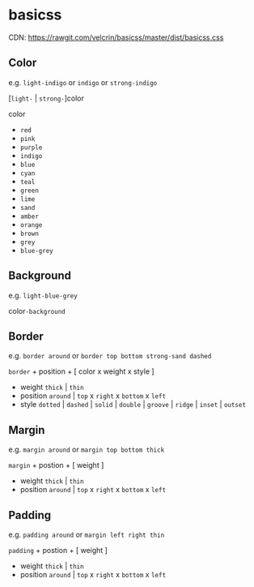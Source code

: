 # basicss

CDN: https://rawgit.com/velcrin/basicss/master/dist/basicss.css

## Color

e.g. `light-indigo` or `indigo` or `strong-indigo`

[`light-` | `strong-`]color

color
  + `red`
  + `pink`
  + `purple`
  + `indigo`
  + `blue`
  + `cyan`
  + `teal`
  + `green`
  + `lime`
  + `sand`
  + `amber`
  + `orange`
  + `brown`
  + `grey`
  + `blue-grey`

## Background

e.g. `light-blue-grey`

color`-background`

## Border

e.g. `border around` or `border top bottom strong-sand dashed`

`border` + position + [ color x weight x style ] 

 + weight `thick` | `thin`
 + position `around` | `top` x `right` x `bottom` x `left`
 + style `dotted` | `dashed` | `solid` | `double` | `groove` | `ridge` | `inset` | `outset`

## Margin
e.g. `margin around` or `margin top bottom thick`

`margin` + postion + [ weight ]

 + weight `thick` | `thin`
 + position `around` | `top` x `right` x `bottom` x `left`
 
## Padding
e.g. `padding around` or `margin left right thin`

`padding` + postion + [ weight ]

 + weight `thick` | `thin`
 + position `around` | `top` x `right` x `bottom` x `left`
